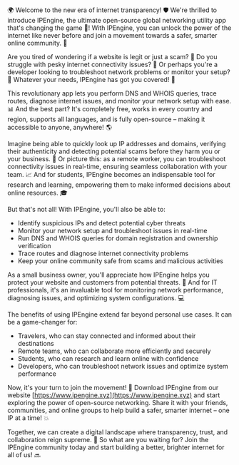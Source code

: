 🌍 Welcome to the new era of internet transparency! 🛡️ We're thrilled to introduce IPEngine, the ultimate open-source global networking utility app that's changing the game 🔧! With IPEngine, you can unlock the power of the internet like never before and join a movement towards a safer, smarter online community. 💪

Are you tired of wondering if a website is legit or just a scam? 🤔 Do you struggle with pesky internet connectivity issues? 📡 Or perhaps you're a developer looking to troubleshoot network problems or monitor your setup? 🔧 Whatever your needs, IPEngine has got you covered! 💯

This revolutionary app lets you perform DNS and WHOIS queries, trace routes, diagnose internet issues, and monitor your network setup with ease. 📊 And the best part? It's completely free, works in every country and region, supports all languages, and is fully open-source – making it accessible to anyone, anywhere! 🌎

Imagine being able to quickly look up IP addresses and domains, verifying their authenticity and detecting potential scams before they harm you or your business. 💸 Or picture this: as a remote worker, you can troubleshoot connectivity issues in real-time, ensuring seamless collaboration with your team. 📈 And for students, IPEngine becomes an indispensable tool for research and learning, empowering them to make informed decisions about online resources. 🎓

But that's not all! With IPEngine, you'll also be able to:

* Identify suspicious IPs and detect potential cyber threats
* Monitor your network setup and troubleshoot issues in real-time
* Run DNS and WHOIS queries for domain registration and ownership verification
* Trace routes and diagnose internet connectivity problems
* Keep your online community safe from scams and malicious activities

As a small business owner, you'll appreciate how IPEngine helps you protect your website and customers from potential threats. 🏢 And for IT professionals, it's an invaluable tool for monitoring network performance, diagnosing issues, and optimizing system configurations. 💻

The benefits of using IPEngine extend far beyond personal use cases. It can be a game-changer for:

* Travelers, who can stay connected and informed about their destinations
* Remote teams, who can collaborate more efficiently and securely
* Students, who can research and learn online with confidence
* Developers, who can troubleshoot network issues and optimize system performance

Now, it's your turn to join the movement! 🚀 Download IPEngine from our website [https://www.ipengine.xyz](https://www.ipengine.xyz) and start exploring the power of open-source networking. Share it with your friends, communities, and online groups to help build a safer, smarter internet – one IP at a time! 💥

Together, we can create a digital landscape where transparency, trust, and collaboration reign supreme. 🌈 So what are you waiting for? Join the IPEngine community today and start building a better, brighter internet for all of us! 🔜